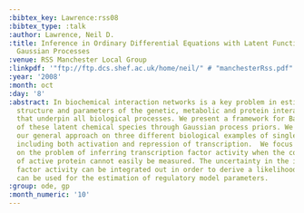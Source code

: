 ```yaml
---
:bibtex_key: Lawrence:rss08
:bibtex_type: :talk
:author: Lawrence, Neil D.
:title: Inference in Ordinary Differential Equations with Latent Functions through
  Gaussian Processes
:venue: RSS Manchester Local Group
:linkpdf: '"ftp://ftp.dcs.shef.ac.uk/home/neil/" # "manchesterRss.pdf"'
:year: '2008'
:month: oct
:day: '8'
:abstract: In biochemical interaction networks is a key problem in estimation of the
  structure and parameters of the genetic, metabolic and protein interaction networks
  that underpin all biological processes. We present a framework for Bayesian marginalisation
  of these latent chemical species through Gaussian process priors. We demonstrate
  our general approach on three different biological examples of single input motifs,
  including both activation and repression of transcription.  We focus in particular
  on the problem of inferring transcription factor activity when the concentration
  of active protein cannot easily be measured. The uncertainty in the inferred transcription
  factor activity can be integrated out in order to derive a likelihood function that
  can be used for the estimation of regulatory model parameters.
:group: ode, gp
:month_numeric: '10'
---
```

